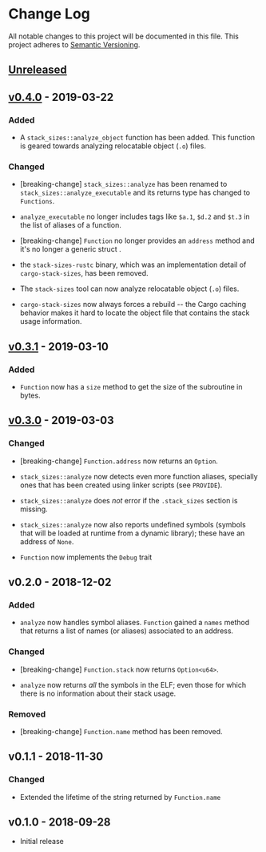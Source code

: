 # Change Log

All notable changes to this project will be documented in this file.
This project adheres to [Semantic Versioning](http://semver.org/).

## [Unreleased]

## [v0.4.0] - 2019-03-22

### Added

- A `stack_sizes::analyze_object` function has been added. This function is
  geared towards analyzing relocatable object (`.o`) files.

### Changed

- [breaking-change] `stack_sizes::analyze` has been renamed to
  `stack_sizes::analyze_executable` and its returns type has changed to
  `Functions`.

- `analyze_executable` no longer includes tags like `$a.1`, `$d.2` and `$t.3` in
  the list of aliases of a function.

- [breaking-change] `Function` no longer provides an `address` method and it's
  no longer a generic struct .

- the `stack-sizes-rustc` binary, which was an implementation detail of
  `cargo-stack-sizes`, has been removed.

- The `stack-sizes` tool can now analyze relocatable object (`.o`) files.

- `cargo-stack-sizes` now always forces a rebuild -- the Cargo caching behavior
  makes it hard to locate the object file that contains the stack usage
  information.

## [v0.3.1] - 2019-03-10

### Added

- `Function` now has a `size` method to get the size of the subroutine in bytes.

## [v0.3.0] - 2019-03-03

### Changed

- [breaking-change] `Function.address` now returns an `Option`.

- `stack_sizes::analyze` now detects even more function aliases, specially ones
  that has been created using linker scripts (see `PROVIDE`).

- `stack_sizes::analyze` does *not* error if the `.stack_sizes` section is
  missing.

- `stack_sizes::analyze` now also reports undefined symbols (symbols that will
  be loaded at runtime from a dynamic library); these have an address of `None`.

- `Function` now implements the `Debug` trait

## v0.2.0 - 2018-12-02

### Added

- `analyze` now handles symbol aliases. `Function` gained a `names` method that
  returns a list of names (or aliases) associated to an address.

### Changed

- [breaking-change] `Function.stack` now returns `Option<u64>`.

- `analyze` now returns *all* the symbols in the ELF; even those for which there
  is no information about their stack usage.

### Removed

- [breaking-change] `Function.name` method has been removed.

## v0.1.1 - 2018-11-30

### Changed

- Extended the lifetime of the string returned by `Function.name`

## v0.1.0 - 2018-09-28

- Initial release

[Unreleased]: https://github.com/japaric/stack-sizes/compare/v0.4.0...HEAD
[v0.4.0]: https://github.com/japaric/stack-sizes/compare/v0.3.1...v0.4.0
[v0.3.1]: https://github.com/japaric/stack-sizes/compare/v0.3.0...v0.3.1
[v0.3.0]: https://github.com/japaric/stack-sizes/compare/v0.2.0...v0.3.0
[v0.2.0]: https://github.com/japaric/stack-sizes/compare/v0.1.1...v0.2.0
[v0.1.1]: https://github.com/japaric/stack-sizes/compare/v0.1.0...v0.1.1
